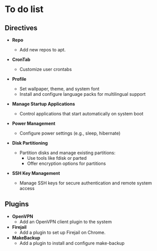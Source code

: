 # To do list

## Directives

- **Repo**
    - Add new repos to apt.

- **CronTab**
  - Customize user crontabs

- **Profile**
  - Set wallpaper, theme, and system font
  - Install and configure language packs for multilingual support

- **Manage Startup Applications**
  - Control applications that start automatically on system boot

- **Power Management**
  - Configure power settings (e.g., sleep, hibernate)

- **Disk Partitioning**
  - Partition disks and manage existing partitions:
    - Use tools like fdisk or parted
    - Offer encryption options for partitions

- **SSH Key Management**
  - Manage SSH keys for secure authentication and remote system access

## Plugins

- **OpenVPN**
  - Add an OpenVPN client plugin to the system
- **Firejail**
  - Add a plugin to set up Firejail on Chrome.
- **MakeBackup**
  - Add a plugin to install and configure make-backup
